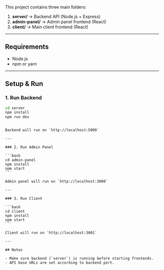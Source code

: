 This project contains three main folders:

1. **server/** → Backend API (Node.js + Express)
2. **admin-panel/** → Admin panel frontend (React)
3. **client/** → Main client frontend (React)

---

## Requirements

- Node.js
- npm or yarn

---

## Setup & Run

### 1. Run Backend

```bash
cd server
npm install
npm run dev
```

````

Backend will run on `http://localhost:5000`

---

### 2. Run Admin Panel

```bash
cd admin-panel
npm install
npm start
```

Admin panel will run on `http://localhost:3000`

---

### 3. Run Client

```bash
cd client
npm install
npm start
```

Client will run on `http://localhost:3001`

---

## Notes

- Make sure backend (`server`) is running before starting frontends.
- API base URLs are set according to backend port.
````
